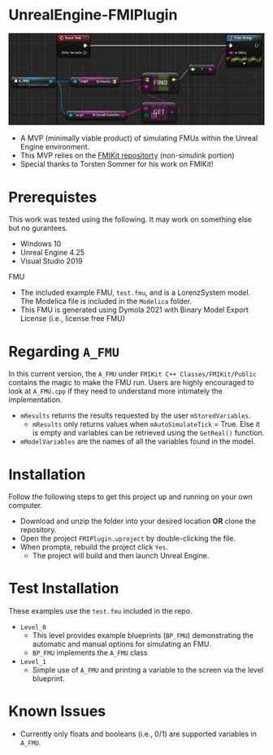 # UnrealEngine-FMIPlugin

![FMUinUE4](docs/fmuUEBP.PNG)

- A MVP (minimally viable product) of simulating FMUs within the Unreal Engine environment.
- This MVP relies on the [FMIKit repositorty](https://github.com/CATIA-Systems/FMIKit-Simulink) (non-simulink portion)
- Special thanks to Torsten Sommer for his work on FMIKit!

# Prerequistes

This work was tested using the following. It may work on something else but no gurantees.
- Windows 10
- Unreal Engine 4.25
- Visual Studio 2019

FMU
- The included example FMU, `test.fmu`, and is a LorenzSystem model. The Modelica file is included in the `Modelica` folder.
- This FMU is generated using Dymola 2021 with Binary Model Export License (i.e., license free FMU)

# Regarding `A_FMU`

In this current version, the `A_FMU` under `FMIKit C++ Classes/FMIKit/Public` contains the magic to make the FMU run. Users are highly encouraged to look at `A_FMU.cpp` if they need to understand more intimately the implementation.
- `mResults` returns the results requested by the user `mStoredVariables`.
  - `mResults` only returns values when `mAutoSimulateTick` = True. Else it is empty and variables can be retrieved using the `GetReal()` function.
- `mModelVariables` are the names of all the variables found in the model.

# Installation

Follow the following steps to get this project up and running on your own computer.

- Download and unzip the folder into your desired location **OR** clone the repository.
- Open the project `FMIPlugin.uproject` by double-clicking the file.
- When prompte, rebuild the project click `Yes`.
  - The project will build and then launch Unreal Engine.

# Test Installation

These examples use the `test.fmu` included in the repo.

- `Level_0`
  - This level provides example blueprints (`BP_FMU`) demonstrating the automatic and manual options for simulating an FMU.
  - `BP_FMU` implements the `A_FMU` class
- `Level_1`
  - Simple use of  `A_FMU` and printing a variable to the screen via the level blueprint.

# Known Issues

- Currently only floats and booleans (i.e., 0/1) are supported variables in `A_FMU`.
